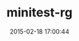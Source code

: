 ---
layout: post
title:  "minitest-rg"
repo:   "blowmage/minitest-rg"
date:   2015-02-18 17:00:44
gemurl: http://blowmage.com/minitest-rg
---